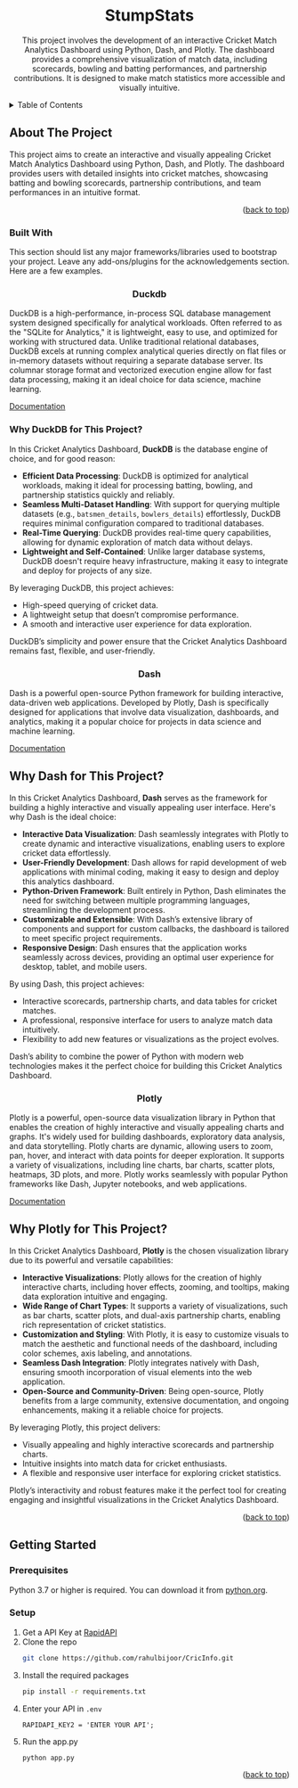 
<a id="readme-top"></a>


<!-- PROJECT SHIELDS -->
<!--
*** I'm using markdown "reference style" links for readability.
*** Reference links are enclosed in brackets [ ] instead of parentheses ( ).
*** See the bottom of this document for the declaration of the reference variables
*** for contributors-url, forks-url, etc. This is an optional, concise syntax you may use.
*** https://www.markdownguide.org/basic-syntax/#reference-style-links
-->



<div align="center">
  

  <h1 align="center">StumpStats</h1>

  <p align="center">
    This project involves the development of an interactive Cricket Match Analytics Dashboard using Python, Dash, and Plotly. The dashboard provides a comprehensive visualization of match data, including scorecards, bowling and batting performances, and partnership contributions. It is designed to make match statistics more accessible and visually intuitive.
    <br />
  </p>
</div>



<!-- TABLE OF CONTENTS -->
<details>
  <summary>Table of Contents</summary>
  <ol>
    <li>
      <a href="#about-the-project">About The Project</a>
      <ul>
        <li><a href="#built-with">Built With</a></li>
      </ul>
    </li>
    <li>
      <a href="#getting-started">Getting Started</a>
      <ul>
        <li><a href="#prerequisites">Prerequisites</a></li>
        <li><a href="#installation">Installation</a></li>
      </ul>
    </li>
  </ol>
</details>



<!-- ABOUT THE PROJECT -->
## About The Project


This project aims to create an interactive and visually appealing Cricket Match Analytics Dashboard using Python, Dash, and Plotly. The dashboard provides users with detailed insights into cricket matches, showcasing batting and bowling scorecards, partnership contributions, and team performances in an intuitive format.

<p align="right">(<a href="#readme-top">back to top</a>)</p>



### Built With

This section should list any major frameworks/libraries used to bootstrap your project. Leave any add-ons/plugins for the acknowledgements section. Here are a few examples.

  <h3 align="center">Duckdb</h3>
  <p> DuckDB is a high-performance, in-process SQL database management system designed specifically for analytical workloads. Often referred to as the "SQLite for Analytics," it is lightweight, easy to use, and optimized for working with structured data. Unlike traditional relational databases, DuckDB excels at running complex analytical queries directly on flat files or in-memory datasets without requiring a separate database server. Its columnar storage format and vectorized execution engine allow for fast data processing, making it an ideal choice for data science, machine learning. </p>
  <p align="left"><a href="https://duckdb.org/docs/guides/overview.html"> Documentation </a></p>
  <section>
  <h3>Why DuckDB for This Project?</h3>
  <p>
    In this Cricket Analytics Dashboard, <strong>DuckDB</strong> is the database engine of choice, and for good reason:
  </p>
  <ul>
    <li><strong>Efficient Data Processing</strong>: DuckDB is optimized for analytical workloads, making it ideal for processing batting, bowling, and partnership statistics quickly and reliably.</li>
    <li><strong>Seamless Multi-Dataset Handling</strong>: With support for querying multiple datasets (e.g., <code>batsmen_details</code>, <code>bowlers_details</code>) effortlessly, DuckDB requires minimal configuration compared to traditional databases.</li>
    <li><strong>Real-Time Querying</strong>: DuckDB provides real-time query capabilities, allowing for dynamic exploration of match data without delays.</li>
    <li><strong>Lightweight and Self-Contained</strong>: Unlike larger database systems, DuckDB doesn't require heavy infrastructure, making it easy to integrate and deploy for projects of any size.</li>
  </ul>
  <p>
    By leveraging DuckDB, this project achieves:
  </p>
  <ul>
    <li>High-speed querying of cricket data.</li>
    <li>A lightweight setup that doesn’t compromise performance.</li>
    <li>A smooth and interactive user experience for data exploration.</li>
  </ul>
  <p>
    DuckDB’s simplicity and power ensure that the Cricket Analytics Dashboard remains fast, flexible, and user-friendly.
  </p>
</section>


  <h3 align="center">Dash</h3>
  <p> Dash is a powerful open-source Python framework for building interactive, data-driven web applications. Developed by Plotly, Dash is specifically designed for applications that involve data visualization, dashboards, and analytics, making it a popular choice for projects in data science and machine learning. </p>
  <p align="left"><a href="https://dash.plotly.com/tutorial"> Documentation </a></p>
  <section>
  <h2>Why Dash for This Project?</h2>
  <p>
    In this Cricket Analytics Dashboard, <strong>Dash</strong> serves as the framework for building a highly interactive and visually appealing user interface. Here's why Dash is the ideal choice:
  </p>
  <ul>
    <li><strong>Interactive Data Visualization</strong>: Dash seamlessly integrates with Plotly to create dynamic and interactive visualizations, enabling users to explore cricket data effortlessly.</li>
    <li><strong>User-Friendly Development</strong>: Dash allows for rapid development of web applications with minimal coding, making it easy to design and deploy this analytics dashboard.</li>
    <li><strong>Python-Driven Framework</strong>: Built entirely in Python, Dash eliminates the need for switching between multiple programming languages, streamlining the development process.</li>
    <li><strong>Customizable and Extensible</strong>: With Dash’s extensive library of components and support for custom callbacks, the dashboard is tailored to meet specific project requirements.</li>
    <li><strong>Responsive Design</strong>: Dash ensures that the application works seamlessly across devices, providing an optimal user experience for desktop, tablet, and mobile users.</li>
  </ul>
  <p>
    By using Dash, this project achieves:
  </p>
  <ul>
    <li>Interactive scorecards, partnership charts, and data tables for cricket matches.</li>
    <li>A professional, responsive interface for users to analyze match data intuitively.</li>
    <li>Flexibility to add new features or visualizations as the project evolves.</li>
  </ul>
  <p>
    Dash’s ability to combine the power of Python with modern web technologies makes it the perfect choice for building this Cricket Analytics Dashboard.
  </p>
</section>



  <h3 align="center">Plotly</h3>
  <p>Plotly is a powerful, open-source data visualization library in Python that enables the creation of highly interactive and visually appealing charts and graphs. It's widely used for building dashboards, exploratory data analysis, and data storytelling. Plotly charts are dynamic, allowing users to zoom, pan, hover, and interact with data points for deeper exploration. It supports a variety of visualizations, including line charts, bar charts, scatter plots, heatmaps, 3D plots, and more. Plotly works seamlessly with popular Python frameworks like Dash, Jupyter notebooks, and web applications.</p>
  <p align="left"><a href="https://plotly.com/python/"> Documentation </a></p>

  <section>
  <h2>Why Plotly for This Project?</h2>
  <p>
    In this Cricket Analytics Dashboard, <strong>Plotly</strong> is the chosen visualization library due to its powerful and versatile capabilities:
  </p>
  <ul>
    <li><strong>Interactive Visualizations</strong>: Plotly allows for the creation of highly interactive charts, including hover effects, zooming, and tooltips, making data exploration intuitive and engaging.</li>
    <li><strong>Wide Range of Chart Types</strong>: It supports a variety of visualizations, such as bar charts, scatter plots, and dual-axis partnership charts, enabling rich representation of cricket statistics.</li>
    <li><strong>Customization and Styling</strong>: With Plotly, it is easy to customize visuals to match the aesthetic and functional needs of the dashboard, including color schemes, axis labeling, and annotations.</li>
    <li><strong>Seamless Dash Integration</strong>: Plotly integrates natively with Dash, ensuring smooth incorporation of visual elements into the web application.</li>
    <li><strong>Open-Source and Community-Driven</strong>: Being open-source, Plotly benefits from a large community, extensive documentation, and ongoing enhancements, making it a reliable choice for projects.</li>
  </ul>
  <p>
    By leveraging Plotly, this project delivers:
  </p>
  <ul>
    <li>Visually appealing and highly interactive scorecards and partnership charts.</li>
    <li>Intuitive insights into match data for cricket enthusiasts.</li>
    <li>A flexible and responsive user interface for exploring cricket statistics.</li>
  </ul>
  <p>
    Plotly’s interactivity and robust features make it the perfect tool for creating engaging and insightful visualizations in the Cricket Analytics Dashboard.
  </p>
</section>


<p align="right">(<a href="#readme-top">back to top</a>)</p>



<!-- GETTING STARTED -->
## Getting Started

### Prerequisites
  Python 3.7 or higher is required. You can download it from [python.org](https://www.python.org/).


### Setup



1. Get a API Key at [RapidAPI](https://rapidapi.com/hub)
2. Clone the repo
   ```sh
   git clone https://github.com/rahulbijoor/CricInfo.git
   ```
3. Install the required packages
   ```sh
   pip install -r requirements.txt
   ```
4. Enter your API in `.env`
   ```
   RAPIDAPI_KEY2 = 'ENTER YOUR API';
   ```
5. Run the app.py
   ```sh
   python app.py
   ```

<p align="right">(<a href="#readme-top">back to top</a>)</p>







